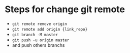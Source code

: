 # Steps for change git remote

- ```git remote remove origin```
- ```git remote add origin {link_repo}```
- ```git branch -M master```
- ```git push -u origin master```
- and push others branchs
